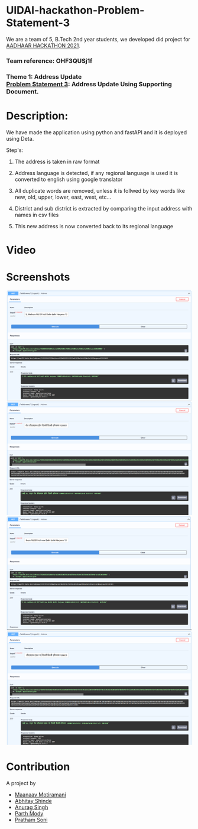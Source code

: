 # UIDAI-hackathon-Problem-Statement-3

We are a team of 5, B.Tech 2nd year students, we developed did project for [AADHAAR HACKATHON 2021](https://hackathon.uidai.gov.in/).
### Team reference: OHF3QUSj1f
### Theme 1: Address Update <br> [Problem Statement 3](https://hackathon.uidai.gov.in/problem-statement): Address Update Using Supporting Document. 

# Description:
We have made the application using python and fastAPI and it is deployed using Deta.

Step's:

1. The address is taken in raw format

2. Address language is detected, if any regional language is used it is converted to english using google translator

3. All duplicate words are removed, unless it is follwed by key words like new, old, upper, lower, east, west, etc...

4. District and sub district is extracted by comparing the input address with names in csv files

5. This new address is now converted back to its regional language

# Video

# Screenshots
<p align = "center">
  <img src="https://github.com/Maanaav/UIDAI-hackathon-Problem-Statement-3/blob/main/assets/screen1.PNG" width="500" />
  <img src="https://github.com/Maanaav/UIDAI-hackathon-Problem-Statement-3/blob/main/assets/screen2.PNG" width="500" />
  <img src="https://github.com/Maanaav/UIDAI-hackathon-Problem-Statement-3/blob/main/assets/screen3.PNG" width="500" />
  <img src="https://github.com/Maanaav/UIDAI-hackathon-Problem-Statement-3/blob/main/assets/screen4.PNG" width="500" />
</p>

# Contribution
A project by <br>
- [Maanaav Motiramani](https://github.com/Maanaav) <br>
- [Abhitay Shinde](https://github.com/Abhitay)
- [Anurag Singh](https://github.com/Anurag1902)
- [Parth Mody](https://github.com/ParthMody)
- [Pratham Soni](https://github.com/PrathamSoni4473)
